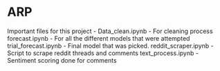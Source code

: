 # ARP

Important files for this project -
Data_clean.ipynb - For cleaning process
forecast.ipynb - For all the different models that were attempted
trial_forecast.ipynb - Final model that was picked.
reddit_scraper.ipynb - Script to scrape reddit threads and comments
text_process.ipynb - Sentiment scoring done for comments

